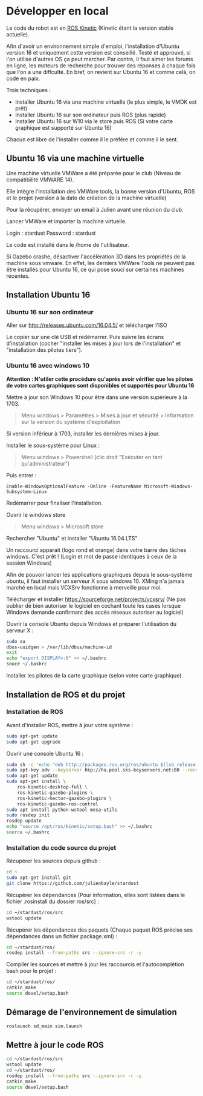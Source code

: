# Développer en local

Le code du robot est en [ROS Kinetic](http://wiki.ros.org/kinetic/Installation) (Kinetic étant la version stable actuelle).

Afin d'avoir un environnement simple d'emploi, l'installation d'Ubuntu version 16 et uniquement cette version est conseillé. Testé et approuvé, si l'on utilise d'autres OS ça peut marcher. Par contre, il faut aimer les forums en ligne, les moteurs de recherche pour trouver des réponses à chaque fois que l'on a une diffculté. En bref, on revient sur Ubuntu 16 et comme celà, on code en paix.

Trois techniques :
- Installer Ubuntu 16 via une machine virtuelle (le plus simple, le VMDK est prêt)
- Installer Ubuntu 16 sur son ordinateur puis ROS (plus rapide)
- Installer Ubuntu 16 sur W10 via le store puis ROS (Si votre carte graphique est supporté sur Ubuntu 16)

Chacun est libre de l'installer comme il le préfère et comme il le sent.

## Ubuntu 16 via une machine virtuelle

Une machine virtuelle VMWare a été préparée pour le club (Niveau de compatibilité VMWARE 14).

Elle intègre l'installation des VMWare tools, la bonne version d'Ubuntu, ROS et le projet (version à la date de création de la machine virtuelle)

Pour la récupérer, envoyer un email à Julien avant une réunion du club.

Lancer VMWare et importer la machine virtuelle.

Login : stardust
Password : stardust

Le code est installé dans le /home de l'utilisateur.

Si Gazebo crashe, désactiver l'accélération 3D dans les propriétés de la machine sous vmware. En effet, les derniers VMWare Tools ne peuvent pas être installés pour Ubuntu 16, ce qui pose souci sur certaines machines récentes.

## Installation Ubuntu 16

### Ubuntu 16 sur son ordinateur

Aller sur http://releases.ubuntu.com/16.04.5/ et télécharger l'ISO

Le copier sur une clé USB et redémarrer. Puis suivre les écrans d'installation (cocher "installer les mises à jour lors de l'installation" et "installation des pilotes tiers").

### Ubuntu 16 avec windows 10

**Attention : N'utiler cette procédure qu'après avoir vérifier que les pilotes de votre cartes graphiques sont disponibles et supportés pour Ubuntu 16**

Mettre à jour son Windows 10 pour être dans une version supérieure à la 1703.

> Menu windows > Paramètres > Mises à jour et sécurité > Information sur la version du système d'exploitation

Si version inférieur à 1703, installer les dernières mises à jour.

Installer le sous-système pour Linux :

> Menu windows > Powershell (clic droit "Exécuter en tant qu'administrateur")

Puis entrer :

```
Enable-WindowsOptionalFeature -Online -FeatureName Microsoft-Windows-Subsystem-Linux
```

Redémarrer pour finaliser l'installation.

Ouvrir le windows store

> Menu windows > Microsoft store

Rechercher "Ubuntu" et installer "Ubuntu 16.04 LTS"

Un raccourci apparait (logo rond et orange) dans votre barre des tâches windows. C'est prêt ! (Login et mot de passe identiques à ceux de la session Windows)

Afin de pouvoir lancer les applications graphiques depuis le sous-système ubuntu, il faut installer un serveur X sous windows 10. XMing n'a jamais marché en local mais VCXSrv fonctionne à merveille pour moi.

Télécharger et installer https://sourceforge.net/projects/vcxsrv/ (Ne pas oublier de bien autoriser le logiciel en cochant toute les cases lorsque Windows demande confirmant des accès réseaux autoriser au logiciel)

Ouvrir la console Ubuntu depuis Windows et préparer l'utilisation du serveur X :

```bash
sudo su
dbus-uuidgen > /var/lib/dbus/machine-id
exit
echo "export DISPLAY=:0" >> ~/.bashrc
souce ~/.bashrc
```

Installer les pilotes de la carte graphique (selon votre carte graphique).



## Installation de ROS et du projet

### Installation de ROS

Avant d'installer ROS, mettre à jour votre système :

```bash
sudo apt-get update
sudo apt-get upgrade
```

Ouvrir une console Ubuntu 16 :

```bash
sudo sh -c 'echo "deb http://packages.ros.org/ros/ubuntu $(lsb_release -sc) main" > /etc/apt/sources.list.d/ros-latest.list'
sudo apt-key adv --keyserver hkp://ha.pool.sks-keyservers.net:80 --recv-key 421C365BD9FF1F717815A3895523BAEEB01FA116
sudo apt-get update
sudo apt-get install \
	ros-kinetic-desktop-full \
	ros-kinetic-gazebo-plugins \
	ros-kinetic-hector-gazebo-plugins \
	ros-kinetic-gazebo-ros-control
sudo apt install python-wstool mesa-utils
sudo rosdep init
rosdep update
echo "source /opt/ros/kinetic/setup.bash" >> ~/.bashrc
source ~/.bashrc
```

### Installation du code source du projet

Récupérer les sources depuis github :

```bash
cd ~
sudo apt-get install git
git clone https://github.com/julienbayle/stardust
```

Récupérer les dépendances (Pour information, elles sont listées dans le fichier .rosinstall du dossier ros/src) :

```bash
cd ~/stardust/ros/src
wstool update
```

Récupérer les dépendances des paquets (Chaque paquet ROS précise ses dépendances dans un fichier package.xml) :

```bash
cd ~/stardust/ros/
rosdep install --from-paths src --ignore-src -r -y
```

Compiler les sources et mettre à jour les raccourcis et l'autocomplétion bash pour le projet :

```bash
cd ~/stardust/ros/
catkin_make
source devel/setup.bash
```

## Démarage de l'environnement de simulation

```bash
roslaunch sd_main sim.launch
```

## Mettre à jour le code ROS

```bash
cd ~/stardust/ros/src
wstool update
cd ~/stardust/ros/
rosdep install --from-paths src --ignore-src -r -y
catkin_make
source devel/setup.bash
```
